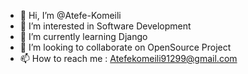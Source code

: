 - 👋 Hi, I’m @Atefe-Komeili
- 👀 I’m interested in Software Development
- 🌱 I’m currently learning Django
- 💞️ I’m looking to collaborate on OpenSource Project
- 📫 How to reach me : Atefekomeili91299@gmail.com

<!---
Atefe-Komeili/Atefe-Komeili is a ✨ special ✨ repository because its `README.md` (this file) appears on your GitHub profile.
You can click the Preview link to take a look at your changes.
--->
